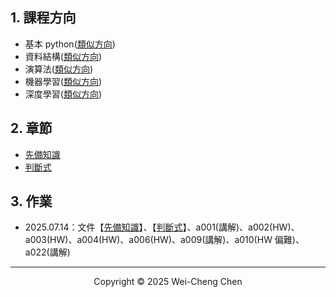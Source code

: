 ## 1. 課程方向

-   基本 python([類似方向](https://www.books.com.tw/products/0010961496?sloc=main))
-   資料結構([類似方向](https://www.books.com.tw/products/E050254313?sloc=main))
-   演算法([類似方向](https://www.books.com.tw/products/0010998927?sloc=main))
-   機器學習([類似方向](https://www.books.com.tw/products/0011016130?sloc=main))
-   深度學習([類似方向](https://www.books.com.tw/products/0010901055?sloc=main))

## 2. 章節

-   [先備知識](./先備知識.md)
-   [判斷式](./判斷式.md)

## 3. 作業

-   2025.07.14：文件【[先備知識](./先備知識.md)】、【[判斷式](./判斷式.md)】、a001(講解)、a002(HW)、a003(HW)、a004(HW)、a006(HW)、a009(講解)、a010(HW 偏難)、a022(講解)

---

<p align="center">
  Copyright © 2025 Wei-Cheng Chen
</p>

